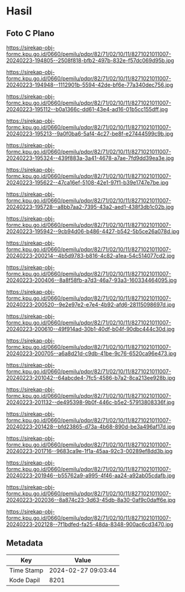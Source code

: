# Hasil

## Foto C Plano

https://sirekap-obj-formc.kpu.go.id/0660/pemilu/pdpr/82/71/02/10/11/8271021011007-20240223-194805--2508f818-bfb2-497b-832e-f57dc069d95b.jpg

https://sirekap-obj-formc.kpu.go.id/0660/pemilu/pdpr/82/71/02/10/11/8271021011007-20240223-194948--1112901b-5594-42de-bf6e-77a340dec756.jpg

https://sirekap-obj-formc.kpu.go.id/0660/pemilu/pdpr/82/71/02/10/11/8271021011007-20240223-195112--b0a1366c-dd61-43e4-ad16-01b5cc155dff.jpg

https://sirekap-obj-formc.kpu.go.id/0660/pemilu/pdpr/82/71/02/10/11/8271021011007-20240223-195213--9a0f0ba6-5af4-4c27-be8f-e27444599c9b.jpg

https://sirekap-obj-formc.kpu.go.id/0660/pemilu/pdpr/82/71/02/10/11/8271021011007-20240223-195324--439f883a-3a41-4678-a7ae-7fd9dd39ea3e.jpg

https://sirekap-obj-formc.kpu.go.id/0660/pemilu/pdpr/82/71/02/10/11/8271021011007-20240223-195622--47ca16ef-5108-42e1-97f1-b39e1747e7be.jpg

https://sirekap-obj-formc.kpu.go.id/0660/pemilu/pdpr/82/71/02/10/11/8271021011007-20240223-195728--a8bb7aa2-7395-43a2-aed1-438f3db1c02b.jpg

https://sirekap-obj-formc.kpu.go.id/0660/pemilu/pdpr/82/71/02/10/11/8271021011007-20240223-195942--9cb94d06-b486-4427-b542-5b5ce26a078d.jpg

https://sirekap-obj-formc.kpu.go.id/0660/pemilu/pdpr/82/71/02/10/11/8271021011007-20240223-200214--4b5d9783-b816-4c82-a1ea-54c514077cd2.jpg

https://sirekap-obj-formc.kpu.go.id/0660/pemilu/pdpr/82/71/02/10/11/8271021011007-20240223-200406--8a8f58fb-a7d3-46a7-93a3-160334464095.jpg

https://sirekap-obj-formc.kpu.go.id/0660/pemilu/pdpr/82/71/02/10/11/8271021011007-20240223-200520--9e2e97e2-e7e4-4b92-afd6-28115098697d.jpg

https://sirekap-obj-formc.kpu.go.id/0660/pemilu/pdpr/82/71/02/10/11/8271021011007-20240223-200610--49f914ad-30b1-40df-b04f-90dbc444c30d.jpg

https://sirekap-obj-formc.kpu.go.id/0660/pemilu/pdpr/82/71/02/10/11/8271021011007-20240223-200705--a6a8d21d-c9db-41be-9c76-6520ca96e473.jpg

https://sirekap-obj-formc.kpu.go.id/0660/pemilu/pdpr/82/71/02/10/11/8271021011007-20240223-201042--64abcde4-7fc5-4586-b7a2-8ca213ee928b.jpg

https://sirekap-obj-formc.kpu.go.id/0660/pemilu/pdpr/82/71/02/10/11/8271021011007-20240223-201132--de495398-9b0f-446c-b5e2-57913808336f.jpg

https://sirekap-obj-formc.kpu.go.id/0660/pemilu/pdpr/82/71/02/10/11/8271021011007-20240223-201428--bfd23865-d73a-4b68-890d-be3a496af17d.jpg

https://sirekap-obj-formc.kpu.go.id/0660/pemilu/pdpr/82/71/02/10/11/8271021011007-20240223-201716--9683ca9e-1f1a-45aa-92c3-00289ef8dd3b.jpg

https://sirekap-obj-formc.kpu.go.id/0660/pemilu/pdpr/82/71/02/10/11/8271021011007-20240223-201946--b55762a9-a995-4f46-aa24-a92ab05cdafb.jpg

https://sirekap-obj-formc.kpu.go.id/0660/pemilu/pdpr/82/71/02/10/11/8271021011007-20240223-202036--8a874c23-3d63-45db-8a30-0af9c0daff6e.jpg

https://sirekap-obj-formc.kpu.go.id/0660/pemilu/pdpr/82/71/02/10/11/8271021011007-20240223-202128--7f1bdfed-fa25-48da-8348-900ac6cd3470.jpg


## Metadata

| Key        | Value               |
| ---------- | ------------------- |
| Time Stamp | 2024-02-27 09:03:44 |
| Kode Dapil | 8201                |




